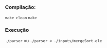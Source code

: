 ### Compilação:

```make clean```
```make```

### Execução
```./parser```
ou
```./parser < ./inputs/mergeSort.ele```
